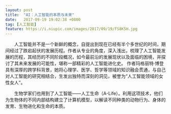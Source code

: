 ```yaml
---
layout: post
title:  "AI：人工智能的本质与未来"
date:   2017-09-19 19:02:38 +0800
tag: [人工智能]
feature: https://i.niupic.com/images/2017/09/19/FS8K5H.jpg
---
```


　　人工智能并不是一个新鲜的概念，自提出到现在已经有半个多世纪的时间，期间经过了跌宕起伏的发展历程。作者从专业的角度，深入浅出，梳理了人工智能发展的历程，其经历的不同阶段概况，如今最前沿的发展现状以及面临的困境，并探讨了其未来发展的可能性，堪称一部精彩的人工智能进化史。
作者玛格丽特·博登具有深厚的跨学科背景，她将心理学、医学、哲学等领域的知识融会贯通，与自己对人工智能的研究相结合，生发出独特而深刻的洞见，被誉为“人工智能领域的女性女人”。

　　生物学家们也用到了人工智能——人工生命（A-Life）。利用这项技术，他们为生物体的不同内部结构建立了计算机模型，以解读不同种类的动物行为、身体的发育、生物进化和生命的本质。


